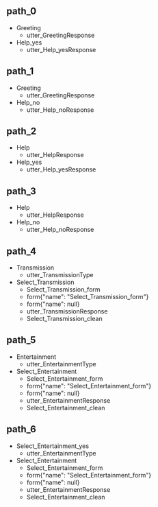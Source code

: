 ## path_0
* Greeting	
	- utter_GreetingResponse
* Help_yes	
	- utter_Help_yesResponse

## path_1
* Greeting	
	- utter_GreetingResponse
* Help_no	
	- utter_Help_noResponse

## path_2
* Help	
	- utter_HelpResponse
* Help_yes	
	- utter_Help_yesResponse

## path_3
* Help	
	- utter_HelpResponse
* Help_no	
	- utter_Help_noResponse

## path_4
* Transmission	
	- utter_TransmissionType
* Select_Transmission	
	- Select_Transmission_form
	- form{"name": "Select_Transmission_form"}
	- form{"name": null}
	- utter_TransmissionResponse
	- Select_Transmission_clean

## path_5
* Entertainment	
	- utter_EntertainmentType
* Select_Entertainment	
	- Select_Entertainment_form
	- form{"name": "Select_Entertainment_form"}
	- form{"name": null}
	- utter_EntertainmentResponse
	- Select_Entertainment_clean

## path_6
* Select_Entertainment_yes	
	- utter_EntertainmentType
* Select_Entertainment	
	- Select_Entertainment_form
	- form{"name": "Select_Entertainment_form"}
	- form{"name": null}
	- utter_EntertainmentResponse
	- Select_Entertainment_clean

